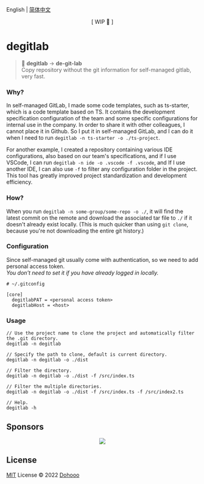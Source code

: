 English | [简体中文](./README.zh-CN.md)

<p align='center'>[ WIP 🔴 ]</p>

# degitlab

> 🫥 **degitlab** -> **de-git-lab**  
> Copy repository without the git information for self-managed gitlab, very fast.  

### Why?

In self-managed GitLab, I made some code templates, such as ts-starter, which is a code template based on TS. It contains the development specification configuration of the team and some specific configurations for internal use in the company. In order to share it with other colleagues, I cannot place it in Github. So I put it in self-managed GitLab, and I can do it when I need to run `degitlab -n ts-starter -o ./ts-project`.  

For another example, I created a repository containing various IDE configurations, also based on our team's specifications, and if I use VSCode, I can run `degitlab -n ide -o .vscode -f .vscode`, and If I use another IDE, I can also use `-f` to filter any configuration folder in the project. This tool has greatly improved project standardization and development efficiency.

### How?

When you run `degitlab -n some-group/some-repo -o ./`, it will find the latest commit on the remote and download the associated tar file to `./` if it doesn't already exist locally. (This is much quicker than using `git clone`, because you're not downloading the entire git history.)

### Configuration

Since self-managed git usually come with authentication, so we need to add personal access token.  
*You don't need to set it if you have already logged in locally.*
```
# ~/.gitconfig

[core]
  degitlabPAT = <personal access token>
  degitlabHost = <host>
```

### Usage


```
// Use the project name to clone the project and automatically filter the .git directory.
degitlab -n degitlab

// Specify the path to clone, default is current directory.
degitlab -n degitlab -o ./dist

// Filter the directory.
degitlab -n degitlab -o ./dist -f /src/index.ts

// Filter the multiple directories.
degitlab -n degitlab -o ./dist -f /src/index.ts -f /src/index2.ts

// Help.
degitlab -h
```

## Sponsors

<p align="center">
  <img src='https://github.com/dohooo/sponsors/blob/master/sponsors.png?raw=true'/>
</p>

## License

[MIT](./LICENSE) License © 2022 [Dohooo](https://github.com/dohooo)
